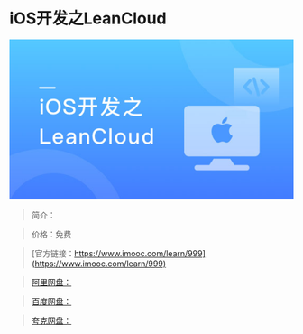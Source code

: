 # iOS开发之LeanCloud

![img](../../assets/5fe443040001481105400304.jpg)

> 简介：

> 价格：免费

> [官方链接：https://www.imooc.com/learn/999](https://www.imooc.com/learn/999)

> [阿里网盘：]()

> [百度网盘：]()

> [夸克网盘：]()
